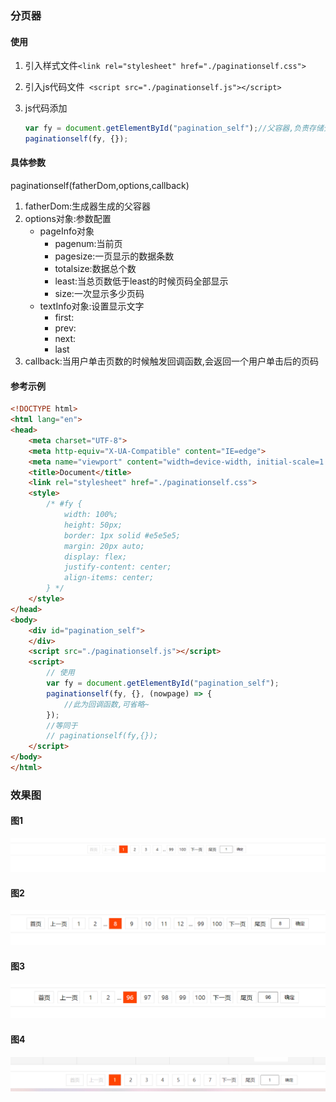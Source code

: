 ### 分页器

#### 使用

1. 引入样式文件`<link rel="stylesheet" href="./paginationself.css">`

2. 引入js代码文件` <script src="./paginationself.js"></script>`

3. js代码添加

   ```javascript
   var fy = document.getElementById("pagination_self");//父容器,负责存储分页器,id名不要改
   paginationself(fy, {});
   ```

#### 具体参数

paginationself(fatherDom,options,callback)

1. fatherDom:生成器生成的父容器
2. options对象:参数配置
   - pageInfo对象
     - pagenum:当前页
     - pagesize:一页显示的数据条数
     - totalsize:数据总个数
     - least:当总页数低于least的时候页码全部显示
     - size:一次显示多少页码
   - textInfo对象:设置显示文字
     - first:
     - prev:
     - next:
     - last
3. callback:当用户单击页数的时候触发回调函数,会返回一个用户单击后的页码

#### 参考示例

```html
<!DOCTYPE html>
<html lang="en">
<head>
    <meta charset="UTF-8">
    <meta http-equiv="X-UA-Compatible" content="IE=edge">
    <meta name="viewport" content="width=device-width, initial-scale=1.0">
    <title>Document</title>
    <link rel="stylesheet" href="./paginationself.css">
    <style>
        /* #fy {
            width: 100%;
            height: 50px;
            border: 1px solid #e5e5e5;
            margin: 20px auto;
            display: flex;
            justify-content: center;
            align-items: center;
        } */
    </style>
</head>
<body>
    <div id="pagination_self">
    </div>
    <script src="./paginationself.js"></script>
    <script>
        // 使用
        var fy = document.getElementById("pagination_self");
        paginationself(fy, {}, (nowpage) => {
            //此为回调函数,可省略~
        });
        //等同于
        // paginationself(fy,{});
    </script>
</body>
</html>
```

### 效果图
#### 图1
![](README/img/20220403154238.png)
#### 图2
![](README/img/20220403154403.png)
#### 图3
![](README/img/20220403154454.png)
#### 图4
![](README/img/20220403154318.png)
